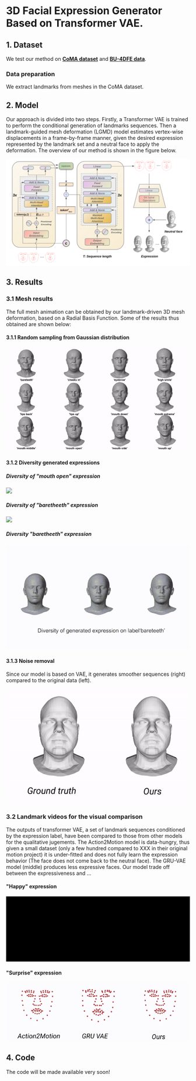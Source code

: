 # 3D Facial Expression Generator Based on Transformer VAE.

## 1. Dataset

We test our method on [**CoMA dataset**](https://coma.is.tue.mpg.de/) and [**BU-4DFE data**](http://www.cs.binghamton.edu/~lijun/Research/3DFE/3DFE_Analysis.html).

### Data preparation
We extract landmarks from meshes in the CoMA dataset.


## 2. Model
Our approach is divided into two steps. Firstly, a Transformer VAE is trained to perform the conditional generation of landmarks sequences. Then a landmark-guided mesh deformation (LGMD) model estimates vertex-wise displacements in a frame-by-frame manner, given the desired expression represented by the landmark set and a neutral face to apply the deformation. The overview of our method is shown in the figure below.

<img  src="Results/model1.png"  />
                                       


## 3. Results

### 3.1 Mesh results
The full mesh animation can be obtained by our landmark-driven 3D mesh deformation, based on a Radial Basis Function. Some of the results thus obtained are shown below: <br>
  
#### 3.1.1 Random sampling from Gaussian distribution

 <img  src="Results/gif/random_generation.gif"  /> 
 
#### 3.1.2 Diversity generated expressions

##### Diversity of "mouth open" expression
 <img  src="Results/diversity_mouth_open.jpg"  />  
 
##### Diversity of "baretheeth" expression
 <img  src="Results/diversity_bareteeth.jpg"  />  

##### Diversity "baretheeth" expression
 <img  src="Results/gif/div_bareteeth.gif"  /> 
 
  
    
#### 3.1.3 Noise removal
Since our model is based on VAE, it generates smoother sequences (right) compared to the original data (left).
  
   <img  src="Results/gif/noise_removal.gif"  /> 
   

### 3.2 Landmark videos for the visual comparison
The outputs of transformer VAE, a set of landmark sequences conditioned by the expression label, have been compared to those from other models for the qualitative jugements. The Action2Motion model is data-hungry, thus given a small dataset (only a few hundred compared to XXX in their original motion project) it is under-fitted and does not fully learn the expression behavior (The face does not come back to the neutral face). The GRU-VAE model (middle) produces less expressive faces.  Our model trade off between the expressiveness and ... <br> 


#### "Happy" expression

 <img  src="Results/gif/happy.gif"  />  
 
 
 #### "Surprise" expression

 <img  src="Results/gif/surprise.gif"  />  
 
    

## 4. Code
The code will be made available very soon!

